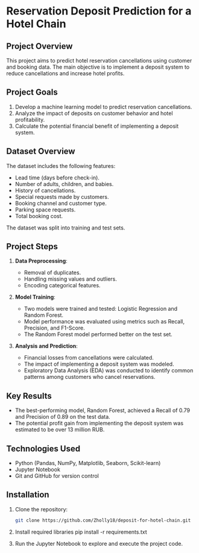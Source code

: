# Reservation Deposit Prediction for a Hotel Chain

## Project Overview

This project aims to predict hotel reservation cancellations using customer and booking data. The main objective is to implement a deposit system to reduce cancellations and increase hotel profits.

## Project Goals
1. Develop a machine learning model to predict reservation cancellations.
2. Analyze the impact of deposits on customer behavior and hotel profitability.
3. Calculate the potential financial benefit of implementing a deposit system.

## Dataset Overview
The dataset includes the following features:
- Lead time (days before check-in).
- Number of adults, children, and babies.
- History of cancellations.
- Special requests made by customers.
- Booking channel and customer type.
- Parking space requests.
- Total booking cost.

The dataset was split into training and test sets.

## Project Steps

1. **Data Preprocessing**:
   - Removal of duplicates.
   - Handling missing values and outliers.
   - Encoding categorical features.
   
2. **Model Training**:
   - Two models were trained and tested: Logistic Regression and Random Forest.
   - Model performance was evaluated using metrics such as Recall, Precision, and F1-Score.
   - The Random Forest model performed better on the test set.

3. **Analysis and Prediction**:
   - Financial losses from cancellations were calculated.
   - The impact of implementing a deposit system was modeled.
   - Exploratory Data Analysis (EDA) was conducted to identify common patterns among customers who cancel reservations.

## Key Results
- The best-performing model, Random Forest, achieved a Recall of 0.79 and Precision of 0.89 on the test data.
- The potential profit gain from implementing the deposit system was estimated to be over 13 million RUB.

## Technologies Used
- Python (Pandas, NumPy, Matplotlib, Seaborn, Scikit-learn)
- Jupyter Notebook
- Git and GitHub for version control

## Installation

1. Clone the repository:
   ```bash
   git clone https://github.com/Zholly18/deposit-for-hotel-chain.git

2. Install required libraries
 pip install -r requirements.txt

3. Run the Jupyter Notebook to explore and execute the project code.
